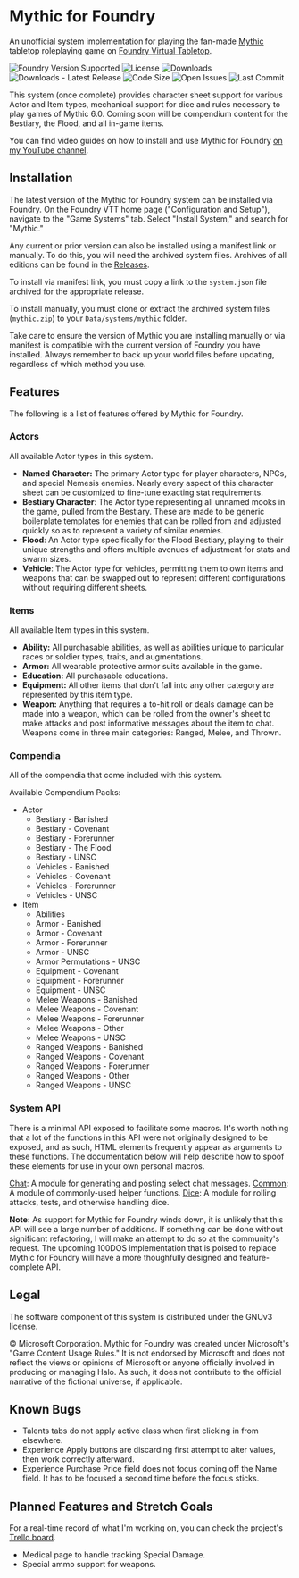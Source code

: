 # Mythic for Foundry

An unofficial system implementation for playing the fan-made [Mythic](https://www.reddit.com/r/HaloMythic/) tabletop roleplaying game on [Foundry Virtual Tabletop](https://foundryvtt.com/).

![Foundry Version Supported](https://img.shields.io/endpoint?url=https%3A%2F%2Ffoundryshields.com%2Fversion%3Fstyle%3Dfor-the-badge%26url%3Dhttps%3A%2F%2Fraw.githubusercontent.com%2FAugmenTab%2Fmythic%2Fmain%2Fsystem.json)
![License](https://img.shields.io/github/license/AugmenTab/mythic?style=for-the-badge)
![Downloads](https://img.shields.io/github/downloads/AugmenTab/mythic/total?style=for-the-badge)
![Downloads - Latest Release](https://img.shields.io/github/downloads/AugmenTab/mythic/latest/total?style=for-the-badge)
![Code Size](https://img.shields.io/github/languages/code-size/AugmenTab/mythic?style=for-the-badge)
![Open Issues](https://img.shields.io/github/issues/AugmenTab/mythic?style=for-the-badge)
![Last Commit](https://img.shields.io/github/last-commit/AugmenTab/mythic?style=for-the-badge)

This system (once complete) provides character sheet support for various Actor and Item types, mechanical support for dice and rules necessary to play games of Mythic 6.0. Coming soon will be compendium content for the Bestiary, the Flood, and all in-game items.

You can find video guides on how to install and use Mythic for Foundry [on my YouTube channel](https://www.youtube.com/playlist?list=PLeJTbB--c7R3tkFoFiC145CT_ykJ-FdsP).

## Installation

The latest version of the Mythic for Foundry system can be installed via Foundry. On the Foundry VTT home page ("Configuration and Setup"), navigate to the "Game Systems" tab. Select "Install System," and search for "Mythic."

Any current or prior version can also be installed using a manifest link or manually. To do this, you will need the archived system files. Archives of all editions can be found in the [Releases](https://github.com/AugmenTab/mythic/releases).

To install via manifest link, you must copy a link to the `system.json` file archived for the appropriate release.

To install manually, you must clone or extract the archived system files (`mythic.zip`) to your `Data/systems/mythic` folder.

Take care to ensure the version of Mythic you are installing manually or via manifest is compatible with the current version of Foundry you have installed. Always remember to back up your world files before updating, regardless of which method you use.

## Features

The following is a list of features offered by Mythic for Foundry.

### Actors

All available Actor types in this system.

* **Named Character:** The primary Actor type for player characters, NPCs, and special Nemesis enemies. Nearly every aspect of this character sheet can be customized to fine-tune exacting stat requirements.
* **Bestiary Character**: The Actor type representing all unnamed mooks in the game, pulled from the Bestiary. These are made to be generic boilerplate templates for enemies that can be rolled from and adjusted quickly so as to represent a variety of similar enemies.
* **Flood**: An Actor type specifically for the Flood Bestiary, playing to their unique strengths and offers multiple avenues of adjustment for stats and swarm sizes.
* **Vehicle**: The Actor type for vehicles, permitting them to own items and weapons that can be swapped out to represent different configurations without requiring different sheets.

### Items

All available Item types in this system.

* **Ability:** All purchasable abilities, as well as abilities unique to particular races or soldier types, traits, and augmentations.
* **Armor:** All wearable protective armor suits available in the game.
* **Education:** All purchasable educations.
* **Equipment:** All other items that don't fall into any other category are represented by this item type.
* **Weapon:** Anything that requires a to-hit roll or deals damage can be made into a weapon, which can be rolled from the owner's sheet to make attacks and post informative messages about the item to chat. Weapons come in three main categories: Ranged, Melee, and Thrown.

### Compendia

All of the compendia that come included with this system.

Available Compendium Packs:
* Actor
  * Bestiary - Banished
  * Bestiary - Covenant
  * Bestiary - Forerunner
  * Bestiary - The Flood
  * Bestiary - UNSC
  * Vehicles - Banished
  * Vehicles - Covenant
  * Vehicles - Forerunner
  * Vehicles - UNSC
* Item
  * Abilities
  * Armor - Banished
  * Armor - Covenant
  * Armor - Forerunner
  * Armor - UNSC
  * Armor Permutations - UNSC
  * Equipment - Covenant
  * Equipment - Forerunner
  * Equipment - UNSC
  * Melee Weapons - Banished
  * Melee Weapons - Covenant
  * Melee Weapons - Forerunner
  * Melee Weapons - Other
  * Melee Weapons - UNSC
  * Ranged Weapons - Banished
  * Ranged Weapons - Covenant
  * Ranged Weapons - Forerunner
  * Ranged Weapons - Other
  * Ranged Weapons - UNSC

### System API

There is a minimal API exposed to facilitate some macros. It's worth nothing that a lot of the functions in this API were not originally designed to be exposed, and as such, HTML elements frequently appear as arguments to these functions. The documentation below will help describe how to spoof these elements for use in your own personal macros.

[Chat](docs/chat.md): A module for generating and posting select chat messages.
[Common](docs/common.md): A module of commonly-used helper functions.
[Dice](docs/dice.md): A module for rolling attacks, tests, and otherwise handling dice.

**Note:** As support for Mythic for Foundry winds down, it is unlikely that this API will see a large number of additions. If something can be done without significant refactoring, I will make an attempt to do so at the community's request. The upcoming 100DOS implementation that is poised to replace Mythic for Foundry will have a more thoughfully designed and feature-complete API.

## Legal

The software component of this system is distributed under the GNUv3 license.

&copy; Microsoft Corporation. Mythic for Foundry was created under Microsoft's "Game Content Usage Rules." It is not endorsed by Microsoft and does not reflect the views or opinions of Microsoft or anyone officially involved in producing or managing Halo. As such, it does not contribute to the official narrative of the fictional universe, if applicable.

## Known Bugs

* Talents tabs do not apply active class when first clicking in from elsewhere.
* Experience Apply buttons are discarding first attempt to alter values, then work correctly afterward.
* Experience Purchase Price field does not focus coming off the Name field. It has to be focused a second time before the focus sticks.

## Planned Features and Stretch Goals

For a real-time record of what I'm working on, you can check the project's [Trello board](https://trello.com/b/y80KFteH/mythic-for-foundry).

* Medical page to handle tracking Special Damage.
* Special ammo support for weapons.
